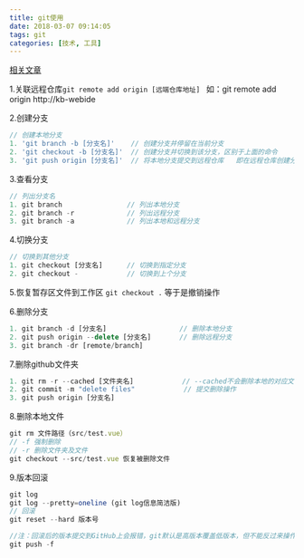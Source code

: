 ```yaml
---
title: git使用
date: 2018-03-07 09:14:05
tags: git
categories: [技术, 工具]
---
```


[相关文章](http://www.ruanyifeng.com/blog/2015/12/git-cheat-sheet.html)

1.关联远程仓库`git remote add origin [远端仓库地址] `    如：git remote add origin  http://kb-webide

2.创建分支

```javascript
// 创建本地分支
1. 'git branch -b [分支名]'    // 创建分支并停留在当前分支
2. 'git checkout -b [分支名]'  // 创建分支并切换到该分支，区别于上面的命令
3. 'git push origin [分支名]'  // 将本地分支提交到远程仓库   即在远程仓库创建分支
```

3.查看分支

```javascript
// 列出分支名
1. git branch				 // 列出本地分支
2. git branch -r			 // 列出远程分支
3. git branch -a			 // 列出本地和远程分支
```

4.切换分支

```javascript
// 切换到其他分支
1. git checkout [分支名]	   // 切换到指定分支
2. git checkout -			 // 切换到上个分支	
```

5.恢复暂存区文件到工作区 `git checkout .`   等于是撤销操作           

6.删除分支
```javascript
1. git branch -d [分支名]		            // 删除本地分支
2. git push origin --delete [分支名]		// 删除远程分支
3. git branch -dr [remote/branch]
```
7.删除github文件夹

```javascript
1. git rm -r --cached [文件夹名]            // --cached不会删除本地的对应文件
2. git commit -m "delete files"			   // 提交删除操作
3. git push origin [分支名]				 
```

8.删除本地文件

```javascript
git rm 文件路径（src/test.vue）
// -f 强制删除
// -r 删除文件夹及文件
git checkout --src/test.vue 恢复被删除文件
```

9.版本回滚

```javascript
git log
git log --pretty=oneline (git log信息简洁版)
// 回滚
git reset --hard 版本号

//注：回滚后的版本提交到GitHub上会报错，git默认是高版本覆盖低版本，但不能反过来操作，因为回滚的版本比服务器此时的版本低，所以此时常规手段是无效的，但可以进行版本的暴力提交——force
git push -f
```

